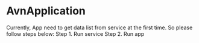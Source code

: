 # AvnApplication
Currently, App need to get data list from service at the first time.
So please follow steps below:
Step 1. Run service
Step 2. Run app
